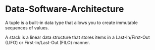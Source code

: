 # Data-Software-Architecture
A tuple is a built-in data type that allows you to create immutable sequences of values.



A stack is a linear data structure that stores items in a Last-In/First-Out (LIFO) or First-In/Last-Out (FILO) manner.

